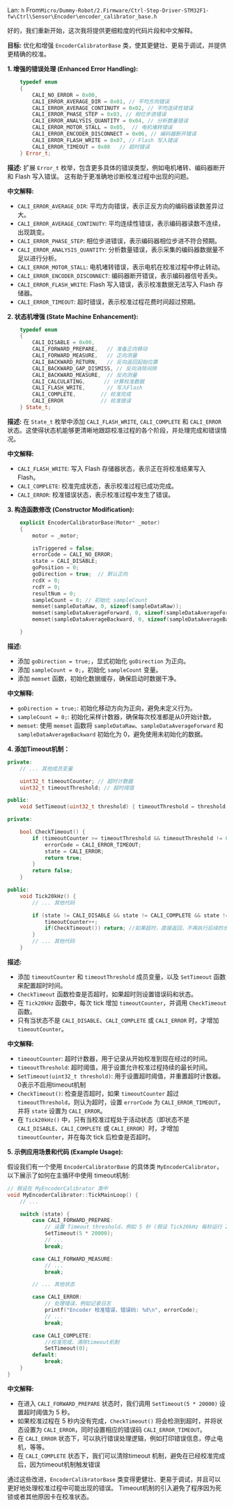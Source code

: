 Lan: `h` From`Micro/Dummy-Robot/2.Firmware/Ctrl-Step-Driver-STM32F1-fw\Ctrl\Sensor\Encoder\encoder_calibrator_base.h`

好的，我们重新开始，这次我将提供更细粒度的代码片段和中文解释。

**目标:** 优化和增强 `EncoderCalibratorBase` 类，使其更健壮、更易于调试，并提供更精确的校准。

**1.  增强的错误处理 (Enhanced Error Handling):**

```c++
    typedef enum
    {
        CALI_NO_ERROR = 0x00,
        CALI_ERROR_AVERAGE_DIR = 0x01, // 平均方向错误
        CALI_ERROR_AVERAGE_CONTINUTY = 0x02, // 平均连续性错误
        CALI_ERROR_PHASE_STEP = 0x03, // 相位步进错误
        CALI_ERROR_ANALYSIS_QUANTITY = 0x04, // 分析数量错误
        CALI_ERROR_MOTOR_STALL = 0x05,  // 电机堵转错误
        CALI_ERROR_ENCODER_DISCONNECT = 0x06, // 编码器断开错误
        CALI_ERROR_FLASH_WRITE = 0x07, // Flash 写入错误
        CALI_ERROR_TIMEOUT = 0x08   // 超时错误
    } Error_t;
```

**描述:**  扩展 `Error_t` 枚举，包含更多具体的错误类型，例如电机堵转、编码器断开和 Flash 写入错误。 这有助于更准确地诊断校准过程中出现的问题。

**中文解释:**

*   `CALI_ERROR_AVERAGE_DIR`: 平均方向错误，表示正反方向的编码器读数差异过大。
*   `CALI_ERROR_AVERAGE_CONTINUTY`: 平均连续性错误，表示编码器读数不连续，出现跳变。
*   `CALI_ERROR_PHASE_STEP`: 相位步进错误，表示编码器相位步进不符合预期。
*   `CALI_ERROR_ANALYSIS_QUANTITY`: 分析数量错误，表示采集的编码器数据量不足以进行分析。
*   `CALI_ERROR_MOTOR_STALL`: 电机堵转错误，表示电机在校准过程中停止转动。
*   `CALI_ERROR_ENCODER_DISCONNECT`: 编码器断开错误，表示编码器信号丢失。
*   `CALI_ERROR_FLASH_WRITE`: Flash 写入错误，表示校准数据无法写入 Flash 存储器。
*   `CALI_ERROR_TIMEOUT`: 超时错误，表示校准过程花费时间超过预期。

**2.  状态机增强 (State Machine Enhancement):**

```c++
    typedef enum
    {
        CALI_DISABLE = 0x00,
        CALI_FORWARD_PREPARE,   // 准备正向移动
        CALI_FORWARD_MEASURE,   // 正向测量
        CALI_BACKWARD_RETURN,   // 反向返回起始位置
        CALI_BACKWARD_GAP_DISMISS, // 反向消除间隙
        CALI_BACKWARD_MEASURE,  // 反向测量
        CALI_CALCULATING,      // 计算校准数据
        CALI_FLASH_WRITE,       // 写入Flash
        CALI_COMPLETE,        // 校准完成
        CALI_ERROR            // 校准错误
    } State_t;
```

**描述:**  在 `State_t` 枚举中添加 `CALI_FLASH_WRITE`, `CALI_COMPLETE` 和 `CALI_ERROR` 状态。这使得状态机能够更清晰地跟踪校准过程的各个阶段，并处理完成和错误情况。

**中文解释:**

*   `CALI_FLASH_WRITE`: 写入 Flash 存储器状态，表示正在将校准结果写入 Flash。
*   `CALI_COMPLETE`: 校准完成状态，表示校准过程已成功完成。
*   `CALI_ERROR`: 校准错误状态，表示校准过程中发生了错误。

**3.  构造函数修改 (Constructor Modification):**

```c++
    explicit EncoderCalibratorBase(Motor* _motor)
    {
        motor = _motor;

        isTriggered = false;
        errorCode = CALI_NO_ERROR;
        state = CALI_DISABLE;
        goPosition = 0;
        goDirection = true;  // 默认正向
        rcdX = 0;
        rcdY = 0;
        resultNum = 0;
        sampleCount = 0; // 初始化 sampleCount
        memset(sampleDataRaw, 0, sizeof(sampleDataRaw));
        memset(sampleDataAverageForward, 0, sizeof(sampleDataAverageForward));
        memset(sampleDataAverageBackward, 0, sizeof(sampleDataAverageBackward));

    }
```

**描述:**

*   添加 `goDirection = true;`，显式初始化 `goDirection` 为正向。
*   添加 `sampleCount = 0;`，初始化 `sampleCount` 变量。
*   添加 `memset` 函数，初始化数据缓存，确保启动时数据干净。

**中文解释:**

*   `goDirection = true;`: 初始化移动方向为正向，避免未定义行为。
*   `sampleCount = 0;`: 初始化采样计数器，确保每次校准都是从0开始计数。
*   `memset`: 使用 `memset` 函数将 `sampleDataRaw`、`sampleDataAverageForward` 和 `sampleDataAverageBackward` 初始化为 0，避免使用未初始化的数据。

**4.  添加Timeout机制：**

```c++
private:
    // ... 其他成员变量

    uint32_t timeoutCounter; // 超时计数器
    uint32_t timeoutThreshold; // 超时阈值

public:
    void SetTimeout(uint32_t threshold) { timeoutThreshold = threshold; timeoutCounter = 0; }

private:

    bool CheckTimeout() {
        if (timeoutCounter >= timeoutThreshold && timeoutThreshold != 0) {
            errorCode = CALI_ERROR_TIMEOUT;
            state = CALI_ERROR;
            return true;
        }
        return false;
    }

public:
    void Tick20kHz() {
        // ... 其他代码

        if (state != CALI_DISABLE && state != CALI_COMPLETE && state != CALI_ERROR) {
            timeoutCounter++;
            if(CheckTimeout()) return; //如果超时，直接返回，不再执行后续的步骤
        }
        // ... 其他代码
    }
```

**描述:**

*   添加 `timeoutCounter` 和 `timeoutThreshold` 成员变量，以及 `SetTimeout` 函数来配置超时时间。
*   `CheckTimeout` 函数检查是否超时，如果超时则设置错误码和状态。
*   在 `Tick20kHz` 函数中，每次 tick 增加 `timeoutCounter`，并调用 `CheckTimeout` 函数。
*   只有当状态不是 `CALI_DISABLE`、`CALI_COMPLETE` 或 `CALI_ERROR` 时，才增加 `timeoutCounter`。

**中文解释:**

*   `timeoutCounter`: 超时计数器，用于记录从开始校准到现在经过的时间。
*   `timeoutThreshold`: 超时阈值，用于设置允许校准过程持续的最长时间。
*   `SetTimeout(uint32_t threshold)`: 用于设置超时阈值，并重置超时计数器。 0表示不启用timeout机制
*   `CheckTimeout()`: 检查是否超时，如果 `timeoutCounter` 超过 `timeoutThreshold`，则认为超时，设置 `errorCode` 为 `CALI_ERROR_TIMEOUT`，并将 `state` 设置为 `CALI_ERROR`。
*   在 `Tick20kHz()` 中，只有当校准过程处于活动状态（即状态不是 `CALI_DISABLE`、`CALI_COMPLETE` 或 `CALI_ERROR`）时，才增加 `timeoutCounter`，并在每次 tick 后检查是否超时。

**5.  示例应用场景和代码 (Example Usage):**

假设我们有一个使用 `EncoderCalibratorBase` 的具体类 `MyEncoderCalibrator`，以下展示了如何在主循环中使用 timeout机制:

```c++
// 假设在 MyEncoderCalibrator 类中
void MyEncoderCalibrator::TickMainLoop() {
    // ...

    switch (state) {
        case CALI_FORWARD_PREPARE:
            // 设置 Timeout threshold，例如 5 秒 (假设 Tick20kHz 每秒运行 20000 次)
            SetTimeout(5 * 20000);
            // ...
            break;

        case CALI_FORWARD_MEASURE:
            // ...
            break;

        // ... 其他状态

        case CALI_ERROR:
            // 处理错误，例如记录日志
            printf("Encoder 校准错误，错误码: %d\n", errorCode);
            // ...
            break;

        case CALI_COMPLETE:
            //校准完成，清除timeout机制
            SetTimeout(0);
        default:
            break;
    }
}
```

**中文解释:**

*   在进入 `CALI_FORWARD_PREPARE` 状态时，我们调用 `SetTimeout(5 * 20000)` 设置超时阈值为 5 秒。
*   如果校准过程在 5 秒内没有完成，`CheckTimeout()` 将会检测到超时，并将状态设置为 `CALI_ERROR`，同时设置相应的错误码 `CALI_ERROR_TIMEOUT`。
*   在 `CALI_ERROR` 状态下，可以执行错误处理逻辑，例如打印错误信息，停止电机，等等。
*   在 `CALI_COMPLETE` 状态下，我们可以清除timeout 机制，避免在已经校准完成后，因为timeout机制触发错误

通过这些改进，`EncoderCalibratorBase` 类变得更健壮、更易于调试，并且可以更好地处理校准过程中可能出现的错误。  Timeout机制的引入避免了程序因为死锁或者其他原因卡在校准状态。
